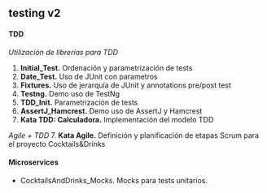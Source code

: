 

## testing v2

#### TDD

<i>Utilización de librerías para TDD</i>
1. <b>Initial_Test.</b> Ordenación y parametrización de tests
2. <b>Date_Test.</b> Uso de JUnit con parametros
3. <b>Fixtures.</b> Uso de jerarquía de JUnit y annotations pre/post test
4. <b>Testng.</b> Demo uso de TestNg
5. <b>TDD_Init.</b> Parametrización de tests
6. <b>AssertJ_Hamcrest.</b> Demo uso de AssertJ y Hamcrest
7. <b>Kata TDD: Calculadora.</b> Implementación del modelo TDD

<i>Agile + TDD</i>
7. <b>Kata Agile.</b> Definición y planificación de etapas Scrum para el proyecto Cocktails&Drinks

#### Microservices

- CocktailsAndDrinks_Mocks. Mocks para tests unitarios.


